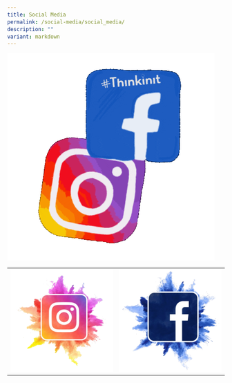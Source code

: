 ```yaml
---
title: Social Media
permalink: /social-media/social_media/
description: ""
variant: markdown
---
```

![](/images/giphy.gif)

|  |  | 
| ------- | -------- |
|  <a href="https://www.instagram.com/uptlc_official/?fbclid=IwAR1L7aN0oqJIuVi2lMuCCwKEgv4AnYZG3rOOK5Zqjq0tay9H0KI60xoETfQ"><img src="/images/ig_icon_website.png"> </a> | <a href="https://www.facebook.com/people/Umar-Pulavar-Tamil-Language-Centre/100078161468572/"><img src="/images/fb_icon_website.png"> </a>  |